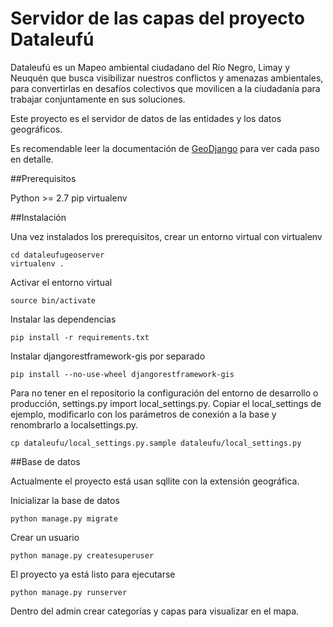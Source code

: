 # Servidor de las capas del proyecto Dataleufú

Dataleufú es un Mapeo ambiental ciudadano del Río Negro, Limay y Neuquén que busca visibilizar nuestros conflictos y amenazas ambientales, para convertirlas en desafíos colectivos que movilicen a la ciudadanía para trabajar conjuntamente en sus soluciones.

Este proyecto es el servidor de datos de las entidades y los datos geográficos.

Es recomendable leer la documentación de [GeoDjango](https://docs.djangoproject.com/en/1.11/ref/contrib/gis/) para ver cada paso en detalle.

##Prerequisitos

Python >= 2.7
pip
virtualenv

##Instalación

Una vez instalados los prerequisitos, crear un entorno virtual con virtualenv

```
cd dataleufugeoserver
virtualenv .
```

Activar el entorno virtual

```
source bin/activate
```

Instalar las dependencias

```
pip install -r requirements.txt
```

Instalar  djangorestframework-gis por separado

```
pip install --no-use-wheel djangorestframework-gis
```

Para no tener en el repositorio la configuración del entorno de desarrollo o producción, settings.py import local_settings.py.
Copiar el local_settings de ejemplo, modificarlo con los parámetros de conexión a la base y renombrarlo a localsettings.py.


```
cp dataleufu/local_settings.py.sample dataleufu/local_settings.py
```

##Base de datos

Actualmente el proyecto está usan sqllite con la extensión geográfica.


Inicializar la base de datos

```
python manage.py migrate
```

Crear un usuario
```
python manage.py createsuperuser
```


El proyecto ya está listo para ejecutarse

```
python manage.py runserver
```

Dentro del admin crear categorías y capas para visualizar en el mapa.
